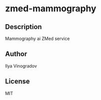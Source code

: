 # zmed-mammography 
## Description 
Mammography ai ZMed service 
## Author 
Ilya Vinogradov 
## License 
MIT